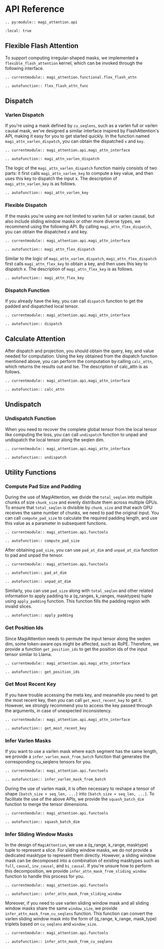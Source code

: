 # API Reference

```{eval-rst}
.. py:module:: magi_attention.api
```

```{contents}
:local: true
```

## Flexible Flash Attention

To support computing irregular-shaped masks, we implemented a `flexible_flash_attention` kernel, which can be invoked through the following interface.

```{eval-rst}
.. currentmodule:: magi_attention.functional.flex_flash_attn
```

```{eval-rst}
.. autofunction:: flex_flash_attn_func
```


## Dispatch

### Varlen Dispatch

If you're using a mask defined by `cu_seqlens`, such as a varlen full or varlen causal mask, we've designed a similar interface inspired by FlashAttention's API, making it easy for you to get started quickly. In the function named `magi_attn_varlen_dispatch`, you can obtain the dispatched `x` and `key`.

```{eval-rst}
.. currentmodule:: magi_attention.api.magi_attn_interface
```

```{eval-rst}
.. autofunction:: magi_attn_varlen_dispatch
```

The logic of the `magi_attn_varlen_dispatch` function mainly consists of two parts: it first calls `magi_attn_varlen_key` to compute a key value, and then uses this key to dispatch the input x. The description of `magi_attn_varlen_key` is as follows.

```{eval-rst}
.. autofunction:: magi_attn_varlen_key
```

### Flexible Dispatch

If the masks you're using are not limited to varlen full or varlen causal, but also include sliding window masks or other more diverse types, we recommend using the following API. By calling `magi_attn_flex_dispatch`, you can obtain the dispatched x and key.

```{eval-rst}
.. currentmodule:: magi_attention.api.magi_attn_interface
```

```{eval-rst}
.. autofunction:: magi_attn_flex_dispatch
```

Similar to the logic of `magi_attn_varlen_dispatch`, `magi_attn_flex_dispatch` first calls `magi_attn_flex_key` to obtain a key, and then uses this key to dispatch x. The description of `magi_attn_flex_key` is as follows.

```{eval-rst}
.. autofunction:: magi_attn_flex_key
```

### Dispatch Function

If you already have the key, you can call `dispatch` function to get the padded and dispatched local tensor.

```{eval-rst}
.. currentmodule:: magi_attention.api.magi_attn_interface
```

```{eval-rst}
.. autofunction:: dispatch
```

## Calculate Attention

After dispatch and projection, you should obtain the query, key, and value needed for computation. Using the key obtained from the dispatch function mentioned above, you can perform the computation by calling `calc_attn`, which returns the results out and lse. The description of calc_attn is as follows.

```{eval-rst}
.. currentmodule:: magi_attention.api.magi_attn_interface
```

```{eval-rst}
.. autofunction:: calc_attn
```

## Undispatch


### Undispatch Function

When you need to recover the complete global tensor from the local tensor like computing the loss, you can call `undispatch` function to unpad and undispatch the local tensor along the seqlen dim.

```{eval-rst}
.. currentmodule:: magi_attention.api.magi_attn_interface
```

```{eval-rst}
.. autofunction:: undispatch
```


## Utility Functions

### Compute Pad Size and Padding

During the use of MagiAttention, we divide the `total_seqlen` into multiple chunks of size `chunk_size` and evenly distribute them across multiple GPUs. To ensure that `total_seqlen` is divisible by `chunk_size` and that each GPU receives the same number of chunks, we need to pad the original input. You can call `compute_pad_size` to calculate the required padding length, and use this value as a parameter in subsequent functions.

```{eval-rst}
.. currentmodule:: magi_attention.api.functools
```

```{eval-rst}
.. autofunction:: compute_pad_size
```

After obtaining `pad_size`, you can use `pad_at_dim` and `unpad_at_dim` function to pad and unpad the tensor.

```{eval-rst}
.. currentmodule:: magi_attention.api.functools
```

```{eval-rst}
.. autofunction:: pad_at_dim
```

```{eval-rst}
.. autofunction:: unpad_at_dim
```

Similarly, you can use `pad_size` along with `total_seqlen` and other related information to apply padding to a (q_ranges, k_ranges, masktypes) tuple using `apply_padding` function. This function fills the padding region with invalid slices.

```{eval-rst}
.. autofunction:: apply_padding
```


### Get Position Ids

Since MagiAttention needs to permute the input tensor along the seqlen dim, some token-aware ops might be affected, such as RoPE. Therefore, we provide a function `get_position_ids` to get the position ids of the input tensor similar to Llama.


```{eval-rst}
.. currentmodule:: magi_attention.api.magi_attn_interface
```

```{eval-rst}
.. autofunction:: get_position_ids
```


### Get Most Recent Key

If you have trouble accessing the meta key, and meanwhile you need to get the most recent key, then you can call `get_most_recent_key` to get it. However, we strongly recommend you to access the key passed through the arguments, in case of unexpected inconsistency.

```{eval-rst}
.. currentmodule:: magi_attention.api.magi_attn_interface
```

```{eval-rst}
.. autofunction:: get_most_recent_key
```


### Infer Varlen Masks

If you want to use a varlen mask where each segment has the same length, we provide a `infer_varlen_mask_from_batch` function that generates the corresponding cu_seqlens tensors for you.

```{eval-rst}
.. currentmodule:: magi_attention.api.functools
```

```{eval-rst}
.. autofunction:: infer_varlen_mask_from_batch
```

During the use of varlen mask, it is often necessary to reshape a tensor of shape `[batch_size × seq_len, ...]` into `[batch_size × seq_len, ...]`. To facilitate the use of the above APIs, we provide the `squash_batch_dim` function to merge the tensor dimensions.

```{eval-rst}
.. currentmodule:: magi_attention.api.functools
```

```{eval-rst}
.. autofunction:: squash_batch_dim
```

### Infer Sliding Window Masks

In the design of `MagiAttention`, we use a (q_range, k_range, masktype) tuple to represent a slice. For sliding window masks, we do not provide a dedicated masktype to represent them directly. However, a sliding window mask can be decomposed into a combination of existing masktypes such as `full`, `causal`, `inv_causal`, and `bi_causal`. If you're unsure how to perform this decomposition, we provide `infer_attn_mask_from_sliding_window` function to handle this process for you.

```{eval-rst}
.. currentmodule:: magi_attention.api.functools
```

```{eval-rst}
.. autofunction:: infer_attn_mask_from_sliding_window
```

Moreover, if you need to use varlen sliding window mask and all sliding window masks share the same `window_size`, we provide `infer_attn_mask_from_cu_seqlens` function. This function can convert the varlen sliding window mask into the form of (q_range, k_range, mask_type) triplets based on `cu_seqlens` and `window_size`.

```{eval-rst}
.. currentmodule:: magi_attention.api.functools
```

```{eval-rst}
.. autofunction:: infer_attn_mask_from_cu_seqlens
```

